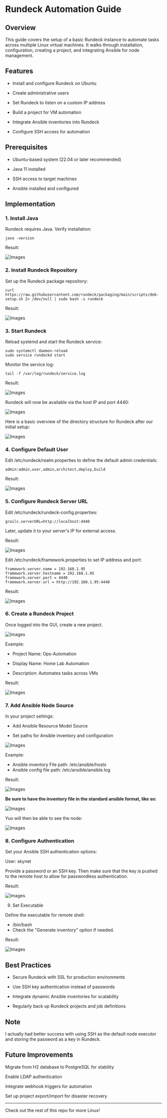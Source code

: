 # Rundeck Automation Guide
## Overview
This guide covers the setup of a basic Rundeck instance to automate tasks across multiple Linux virtual machines. It walks through installation, configuration, creating a project, and integrating Ansible for node management.

## Features
- Install and configure Rundeck on Ubuntu

- Create administrative users

- Set Rundeck to listen on a custom IP address

- Build a project for VM automation

- Integrate Ansible inventories into Rundeck

- Configure SSH access for automation

## Prerequisites
- Ubuntu-based system (22.04 or later recommended)

- Java 11 installed

- SSH access to target machines

- Ansible installed and configured

## Implementation
### 1. Install Java

Rundeck requires Java. Verify installation:

`java -version`

Result:

![Images](https://github.com/cantr1/Linux-Portfolio-and-Guides/blob/main/Linux/Rundeck/Images/1.png)


### 2. Install Rundeck Repository

Set up the Rundeck package repository:

`curl https://raw.githubusercontent.com/rundeck/packaging/main/scripts/deb-setup.sh 2> /dev/null | sudo bash -s rundeck`

Result:

![Images](https://github.com/cantr1/Linux-Portfolio-and-Guides/blob/main/Linux/Rundeck/Images/2.png)


### 3. Start Rundeck

Reload systemd and start the Rundeck service:
```
sudo systemctl daemon-reload
sudo service rundeckd start
```
Monitor the service log:

`tail -f /var/log/rundeck/service.log`

Result:

![Images](https://github.com/cantr1/Linux-Portfolio-and-Guides/blob/main/Linux/Rundeck/Images/3.png)

Rundeck will now be available via the host IP and port 4440:

![Images](https://github.com/cantr1/Linux-Portfolio-and-Guides/blob/main/Linux/Rundeck/Images/4.png)

Here is a basic overview of the directory structure for Rundeck after our initial setup:

![Images](https://github.com/cantr1/Linux-Portfolio-and-Guides/blob/main/Linux/Rundeck/Images/5.png)


### 4. Configure Default User

Edit /etc/rundeck/realm.properties to define the default admin credentials:

`admin:admin,user,admin,architect,deploy,build`

Result:

![Images](https://github.com/cantr1/Linux-Portfolio-and-Guides/blob/main/Linux/Rundeck/Images/6.png)


### 5. Configure Rundeck Server URL

Edit /etc/rundeck/rundeck-config.properties:

`grails.serverURL=http://localhost:4440`

Later, update it to your server's IP for external access.

Result:

![Images](https://github.com/cantr1/Linux-Portfolio-and-Guides/blob/main/Linux/Rundeck/Images/7.png)


Edit /etc/rundeck/framework.properties to set IP address and port:

```
framework.server.name = 192.168.1.95
framework.server.hostname = 192.168.1.95
framework.server.port = 4440
framework.server.url = http://192.168.1.95:4440
```

Result:

![Images](https://github.com/cantr1/Linux-Portfolio-and-Guides/blob/main/Linux/Rundeck/Images/8.png)


### 6. Create a Rundeck Project

Once logged into the GUI, create a new project.

![Images](https://github.com/cantr1/Linux-Portfolio-and-Guides/blob/main/Linux/Rundeck/Images/9.png)

Example:

- Project Name: Ops-Automation

- Display Name: Home Lab Automation

- Description: Automates tasks across VMs

Result:

![Images](https://github.com/cantr1/Linux-Portfolio-and-Guides/blob/main/Linux/Rundeck/Images/10.png)


### 7. Add Ansible Node Source

In your project settings:

- Add Ansible Resource Model Source

- Set paths for Ansible inventory and configuration

![Images](https://github.com/cantr1/Linux-Portfolio-and-Guides/blob/main/Linux/Rundeck/Images/11.png)

Example:

- Ansible inventory File path: /etc/ansible/hosts
- Ansible config file path: /etc/ansible/ansible.log
  
Result:

![Images](https://github.com/cantr1/Linux-Portfolio-and-Guides/blob/main/Linux/Rundeck/Images/13.png)

**Be sure to have the inventory file in the standard ansible format, like so:**

![Images](https://github.com/cantr1/Linux-Portfolio-and-Guides/blob/main/Linux/Rundeck/Images/12.png)

Yuo will then be able to see the node:

![Images](https://github.com/cantr1/Linux-Portfolio-and-Guides/blob/main/Linux/Rundeck/Images/14.png)


### 8. Configure Authentication

Set your Ansible SSH authentication options:

User: skynet

Provide a password or an SSH key. Then make sure that the key is pushed to the remote host to allow for passwordless authentication.

Result:

![Images](https://github.com/cantr1/Linux-Portfolio-and-Guides/blob/main/Linux/Rundeck/Images/15.png)


9. Set Executable

Define the executable for remote shell:

- /bin/bash
- Check the "Generate inventory" option if needed.

Result:

![Images](https://github.com/cantr1/Linux-Portfolio-and-Guides/blob/main/Linux/Rundeck/Images/17.png)


## Best Practices
- Secure Rundeck with SSL for production environments

- Use SSH key authentication instead of passwords

- Integrate dynamic Ansible inventories for scalability

- Regularly back up Rundeck projects and job definitions

## Note
I actually had better success with using SSH as the default node executor and storing the password as a key in Rundeck. 

## Future Improvements
Migrate from H2 database to PostgreSQL for stability

Enable LDAP authentication

Integrate webhook triggers for automation

Set up project export/import for disaster recovery

---

Check out the rest of this repo for more Linux! 
